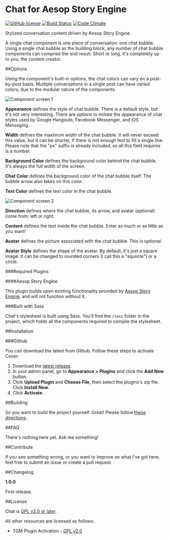 Chat for Aesop Story Engine
============

[![GitHub license](https://img.shields.io/badge/license-GPLv2-blue.svg)](https://github.com/peiche/ase-chat/blob/master/LICENSE.txt)
[![Build Status](https://travis-ci.org/peiche/ase-chat.svg)](https://travis-ci.org/peiche/ase-chat)
[![Code Climate](https://codeclimate.com/github/peiche/ase-chat/badges/gpa.svg)](https://codeclimate.com/github/peiche/ase-chat)


Stylized conversation content driven by Aesop Story Engine.

A single chat component is one piece of conversation: one chat bubble. Using a single chat bubble as the building block, any number of chat bubble components can comprise the end result. Short or long, it's completely up to you, the content creator.

##Options

Using the component's built-in options, the chat colors can vary on a post-by-post basis. Multiple conversations in a single post can have varied colors, due to the modular nature of the components.

![Component screen 1](http://eichefam.net/assets/chat-1.png)

**Appearance** defines the style of chat bubble. There is a default style, but it's not very interesting. There are options to imitate the appearance of chat styles used by Google Hangouts, Facebook Messenger, and iOS Messaging.

**Width** defines the maximum width of the chat bubble. It will never exceed this value, but it can be shorter, if there is not enough text to fill a single line. Please note that the "px" suffix is already included, so all this field requires is a number.

**Background Color** defines the background color <em>behind</em> the chat bubble. It's always the full width of the screen.

**Chat Color** defines the background color of the chat bubble itself. The bubble arrow also takes on this color.

**Text Color** defines the text color in the chat bubble.

![Component screen 2](http://eichefam.net/assets/chat-2.png)

**Direction** defines where the chat bubble, its arrow, and avatar (optional) come from: left or right.

**Content** defines the text inside the chat bubble. Enter as much or as little as you want!

**Avatar** defines the picture associated with the chat bubble. This is optional.

**Avatar Style** defines the shape of the avatar. By default, it's just a square image. It can be changed to rounded corners (I call this a "squircle") or a circle.

###Required Plugins

####Aesop Story Engine

This plugin builds upon existing functionality provided by [Aesop Story Engine](), and will not function without it.

###Built with Sass

Chat's stylesheet is built using Sass. You’ll find the `/sass` folder in the project, which holds all the components required to compile the stylesheet.

##Installation

###Github

You can download the latest from Github. Follow these steps to activate Cover:

1. Download the [latest release](https://github.com/peiche/ase-chat/releases/latest).
2. In your admin panel, go to **Appearance > Plugins** and click the **Add New** button.
3. Click **Upload Plugin** and **Choose File**, then select the plugins's zip file. Click **Install Now**.
4. Click **Activate**.

##Building

So you want to build the project yourself. Great! Please follow [these directions](building.md).

##FAQ

There's nothing here yet. Ask me something!

##Contribute

If you see something wrong, or you want to improve on what I've got here, feel free to submit an issue or create a pull request.

##Changelog

**1.0.0**

First release.

##License

Chat is [GPL v2.0 or later](LICENSE.txt).

All other resources are licensed as follows:

* TGM Plugin Activation - [GPL v2.0](https://github.com/TGMPA/TGM-Plugin-Activation/blob/develop/LICENSE.md)
